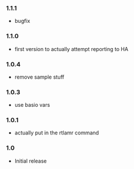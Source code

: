 
### 1.1.1

- bugfix

### 1.1.0

- first version to actually attempt reporting to HA

### 1.0.4

- remove sample stuff

### 1.0.3

- use basio vars

### 1.0.1

- actually put in the rtlamr command

### 1.0

- Initial release
